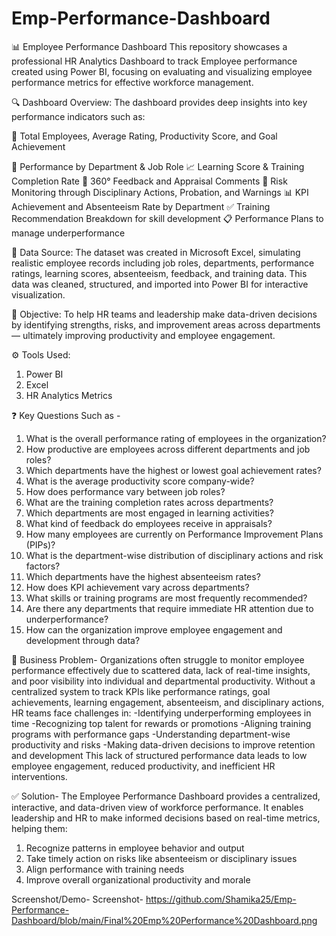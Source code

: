 # Emp-Performance-Dashboard

📊 Employee Performance Dashboard
This repository showcases a professional HR Analytics Dashboard to track Employee performance created using Power BI, focusing on evaluating and visualizing employee performance metrics for effective workforce management.

🔍 Dashboard Overview:
The dashboard provides deep insights into key performance indicators such as:

👥 Total Employees, Average Rating, Productivity Score, and Goal Achievement

📌 Performance by Department & Job Role
📈 Learning Score & Training Completion Rate
🧠 360° Feedback and Appraisal Comments
🚨 Risk Monitoring through Disciplinary Actions, Probation, and Warnings
📊 KPI Achievement and Absenteeism Rate by Department
✅ Training Recommendation Breakdown for skill development
📋 Performance Plans to manage underperformance

📁 Data Source:
The dataset was created in Microsoft Excel, simulating realistic employee records including job roles, departments, performance ratings, learning scores, absenteeism, feedback, and training data. This data was cleaned, structured, and imported into Power BI for interactive visualization.

🎯 Objective:
To help HR teams and leadership make data-driven decisions by identifying strengths, risks, and improvement areas across departments — ultimately improving productivity and employee engagement.

⚙️ Tools Used:
1. Power BI
2. Excel
3. HR Analytics Metrics

❓ Key Questions Such as -
1. What is the overall performance rating of employees in the organization?
2. How productive are employees across different departments and job roles?
3. Which departments have the highest or lowest goal achievement rates?
4. What is the average productivity score company-wide?
5. How does performance vary between job roles?
6. What are the training completion rates across departments?
7. Which departments are most engaged in learning activities?
8. What kind of feedback do employees receive in appraisals?
9. How many employees are currently on Performance Improvement Plans (PIPs)?
10. What is the department-wise distribution of disciplinary actions and risk factors?
11. Which departments have the highest absenteeism rates?
12. How does KPI achievement vary across departments?
13. What skills or training programs are most frequently recommended?
14. Are there any departments that require immediate HR attention due to underperformance?
15. How can the organization improve employee engagement and development through data?

🧩 Business Problem-
Organizations often struggle to monitor employee performance effectively due to scattered data, lack of real-time insights, and poor visibility into individual and departmental productivity. Without a centralized system to track KPIs like performance ratings, goal achievements, learning engagement, absenteeism, and disciplinary actions, HR teams face challenges in:
-Identifying underperforming employees in time
-Recognizing top talent for rewards or promotions
-Aligning training programs with performance gaps
-Understanding department-wise productivity and risks
-Making data-driven decisions to improve retention and development
This lack of structured performance data leads to low employee engagement, reduced productivity, and inefficient HR interventions.

✅ Solution-
The Employee Performance Dashboard provides a centralized, interactive, and data-driven view of workforce performance. It enables leadership and HR to make informed decisions based on real-time metrics, helping them:
1. Recognize patterns in employee behavior and output
2. Take timely action on risks like absenteeism or disciplinary issues
3. Align performance with training needs
4. Improve overall organizational productivity and morale

Screenshot/Demo-
Screenshot- https://github.com/Shamika25/Emp-Performance-Dashboard/blob/main/Final%20Emp%20Performance%20Dashboard.png

